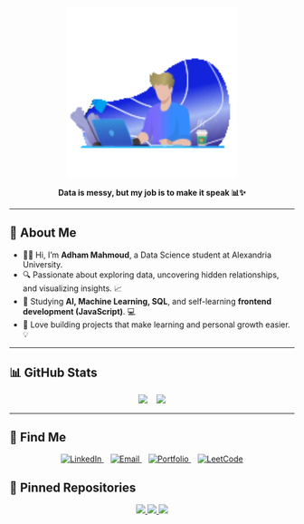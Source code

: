 
<div align="center">
  <img src="https://github.com/2dhammahmoud/Adham-portfolio/raw/main/coding%20(1).gif" width="300"/>
</div>

<p align="center">
  <strong>Data is messy, but my job is to make it speak 📊✨</strong>
</p>

---

## 👋 About Me

- 👨‍🎓 Hi, I’m **Adham Mahmoud**, a Data Science student at Alexandria University.  
- 🔍 Passionate about exploring data, uncovering hidden relationships, and visualizing insights. 📈  
- 🤖 Studying **AI, Machine Learning, SQL**, and self-learning **frontend development (JavaScript)**. 💻  
- 🚀 Love building projects that make learning and personal growth easier. 💡

---


## 📊 GitHub Stats


<p align="center">
  <img src="https://github-readme-stats.vercel.app/api?username=2dhammahmoud&show_icons=true&theme=radical" width="45%"/>
  &nbsp;&nbsp;
  <img src="https://github-readme-stats.vercel.app/api/top-langs/?username=2dhammahmoud&layout=compact&theme=radical" width="45%"/>
</p>


---

## 🔗 Find Me

<p align="center">
  <a href="https://www.linkedin.com/in/adham-mahmoud-1o">
    <img src="https://img.shields.io/badge/LinkedIn-%230077B5?style=for-the-badge&logo=linkedin&logoColor=white" alt="LinkedIn"/>
  </a>
  &nbsp;&nbsp;
  <a href="mailto:adhamelmalhy6@gmail.com">
    <img src="https://img.shields.io/badge/Email-%23D14836?style=for-the-badge&logo=gmail&logoColor=white" alt="Email"/>
  </a>
  &nbsp;&nbsp;
  <a href="https://adham-mahmoud--rh4va1a.gamma.site/">
    <img src="https://img.shields.io/badge/Portfolio-%23FF5C5C?style=for-the-badge&logo=Google-Chrome&logoColor=white" alt="Portfolio"/>
  </a>
  &nbsp;&nbsp;
  <a href="https://leetcode.com/u/Adhamelmalhy/">
    <img src="https://img.shields.io/badge/LeetCode-%2312100E?style=for-the-badge&logo=leetcode&logoColor=white" alt="LeetCode"/>
  </a>
</p>


## 📌 Pinned Repositories

<p align="center">
  <a href="https://github.com/2dhammahmoud/crime_rate">
    <img src="https://github-readme-stats.vercel.app/api/pin/?username=2dhammahmoud&repo=crime_rate&theme=radical&description=false" />
  </a>
  <a href="https://github.com/2dhammahmoud/student_performance">
    <img src="https://github-readme-stats.vercel.app/api/pin/?username=2dhammahmoud&repo=student_performance&theme=radical&description=false" />
  </a>
  <a href="https://github.com/2dhammahmoud/Premier-League">
    <img src="https://github-readme-stats.vercel.app/api/pin/?username=2dhammahmoud&repo=Premier-League&theme=radical&description=false" />
  </a>
</p>

